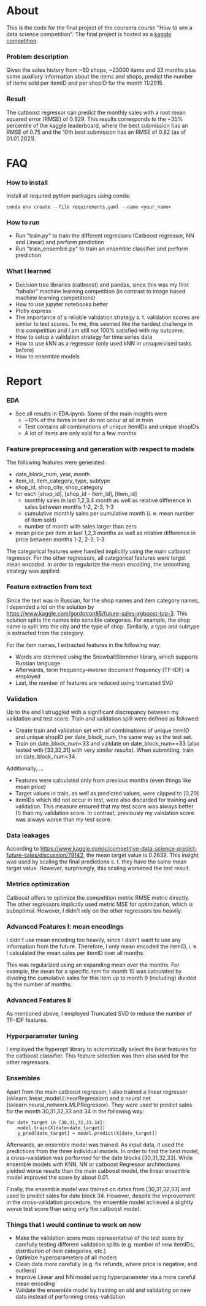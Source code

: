 # About

This is the code for the final project of the coursera course "How to win a data science competition". The final project is hosted as a [kaggle competition](https://www.kaggle.com/c/competitive-data-science-final-project).

### Problem description

Given the sales history from ~60 shops,  ~23000 items and 33 months plus some auxiliary information about the items and shops, predict the number of items sold per itemID and per shopID for the month 11/2015. 

### Result

The catboost regressor can predict the monthly sales with a root mean squared error (RMSE) of 0.929. This results corresponds to the  ~35% percentile of the kaggle leaderboard, where the best submission has an RMSE of 0.75 and the 10th best submission has an RMSE of 0.82 (as of 01.01.2021).



# FAQ

### How to install

Install all required python packages using conda:

```
conda env create --file requirements.yaml --name <your_name>
```

### How to run

- Run "train.py" to train the different regressors (Catboost regressor, NN and Linear) and perform prediction
- Run "train_ensemble.py" to train an ensemble classifier and perform prediction

### What I learned

- Decision tree libraries (catboost) and pandas, since this was my first "tabular" machine learning competition (in contrast to image based machine learning competitions)
- How to use jupyter notebooks better
- Plotly express
- The importance of a reliable validation strategy s. t. validation scores are similar to test scores. To me, this seemed like the hardest challenge in this competition and I am still not 100% satisfied with my outcome.
- How to setup a validation strategy for time series data
- How to use kNN as a regressor (only used kNN in unsupervised tasks before)
- How to ensemble models



# Report

### EDA

- See all results in EDA.ipynb. Some of the main insights were
  - ~10% of the items in test do not occur at all in train
  - Test contains all combinations of unique itemIDs and unique shopIDs
  - A lot of items are only sold for a few months

### Feature preprocessing and generation with respect to models

The following features were generated:
- date_block_num, year, month
- item_id, item_category, type, subtype
- shop_id, shop_city, shop_category
- for each [shop_id], [shop_id - item_id], [item_id]
  - monthly sales in last 1,2,3,4 month as well as relative difference in sales between months 1-2, 2-3, 1-3
  - cumulative monthly sales per cumulative month (i. e. mean number of item sold)
  - number of month with sales larger than zero
- mean price per item in last 1,2,3 months as well as relative difference in price between months 1-2, 2-3, 1-3

The categorical features were handled implicitly using the main catboost regressor. For the other regressors, all categorical features were target mean encoded. In order to regularize the mean encoding, the smoothing strategy was applied.

### Feature extraction from text

Since the text was in Russian, for the shop names and item category names, I depended a lot on the solution by https://www.kaggle.com/gordotron85/future-sales-xgboost-top-3. This solution splits the names into sensible categories. For example, the shop name is split into the city and the type of shop. Similarly, a type and subtype is extracted from the category.

For the item names, I extracted features in the following way:

- Words are stemmed using the SnowballStemmer library, which supports Russian language
- Afterwards, term frequency–inverse document frequency (TF-IDF) is employed 
- Last, the number of features are reduced using truncated SVD

### Validation

Up to the end I struggled with a significant discrepancy between my validation and test score. Train and validation split were defined as followed:

- Create train and validation set with all combinations of unique  itemID and unique shopID per date_block_num, the same way as the test set. 
- Train on date_block_num<33 and validate on date_block_num==33  (also tested with [33,32,31] with very similar results). When submitting, train on date_block_num<34.

Additionally, ...

- Features were calculated only from previous months (even things like mean price)
- Target values in train, as well as predicted values, were clipped to [0,20] 
- itemIDs which did not occur in test, were also discarded for  training and validation. This measure ensured that my test score was always better (!) than my validation score. In contrast, previously my validation score was always worse than my test score.

### Data leakages

According to https://www.kaggle.com/c/competitive-data-science-predict-future-sales/discussion/79142, the mean target value is 0.2839. This insight was used by scaling the final predictions s. t. they have the same mean target value. However, surprisingly, this scaling worsened the test result.

### Metrics optimization

Catboost offers to optimize the competition metric RMSE metric directly. The other regressors implicitly used metric MSE for optimization, which is suboptimal. However, I didn't rely on the other regressors too heavily.

### Advanced Features I: mean encodings

I didn't use mean encoding too heavily, since I didn't want to use any information from the future. Therefore, I only mean encoded the itemID, i. e. I calculated the mean sales per itemID over all months. 

This was regularized using an expanding mean over the months. For example, the mean for a specific item for month 10 was calculated by dividing the cumulative sales for this item up to month 9 (including) divided by the number of months.

### Advanced Features II

As mentioned above, I employed Truncated SVD to reduce the number of TF-IDF features.

### Hyperparameter tuning

I employed the hyperopt library to automatically select the best features for the catboost classifier. This feature selection was then also used for the other regressors.

### Ensembles

Apart from the main catboost regressor, I also trained a linear regressor (sklearn.linear_model.LinearRegression) and a neural net (sklearn.neural_network.MLPRegressor). They were used to predict sales for the month 30,31,32,33 and 34 in the following way:

```
for date_target in [30,31,32,33,34]:
	model.train(X[date<date_target])
	y_pred[date_target] = model.predict(X[date_target])
```



Afterwards, an ensemble model was trained. As input data, it used the predictions from the three individual models. In order to find the best model, a cross-validation was performed for the date blocks [30,31,32,33]. While ensemble models with  KNN, NN or catboost Regressor architectures yielded worse results than the main catboost model, the linear ensemble model improved the score by about 0.01. 

Finally, the ensemble model was trained on dates from [30,31,32,33] and used to predict sales for date block 34. However, despite the improvement in the cross-validation procedure, the ensemble model achieved a slightly worse test score than using only the catboost model. 



### Things that I would continue to work on now

- Make the validation score more representative of the test score by carefully testing different validation splits (e.g. number of new itemIDs, distribution of item categories, etc.)
- Optimize hyperparameters of all models
- Clean data more carefully (e.g. fix refunds, where price is negative, and outliers)
- Improve Linear and NN model using hyperparameter via a more careful mean encoding
- Validate the ensemble model by training on old and validating on new data instead of performing cross-validation